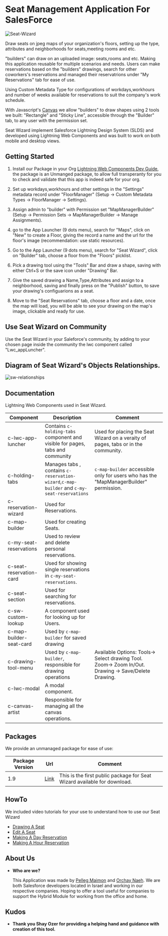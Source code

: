 # Seat Management Application For SalesForce

<img src="https://i.ibb.co/wNngN6y/Seat-Wizard.png" alt="Seat-Wizard" border="0">

Draw seats on jpeg maps of your organization's floors, setting up the type, attributes and neighborhoods for seats,meeting rooms and etc.

"builders" can draw on an uploaded image: seats,rooms and etc. Making this application reusable for multiple scenarios and needs. Users can make reservations based on the "builders" drawings, search for other coworkers's reservations and managed their reservatrions under "My Reservations" tab for ease of use.

Using Custom Metadata Type for configurations of workdays,workhours and number of weeks available for reservations to suit the company's work schedule.

With Javascript's [Canvas](https://www.w3schools.com/html/html5_canvas.asp) we allow "builders" to draw shapes using 2 tools we built: "Rectangle" and "Sticky Line", accessible through the "Builder" tab, to any user with the permission set.

Seat Wizard implement Salesforce Lightning Design System (SLDS) and developed using Lightning Web Components and was built to work on both mobile and desktop views.

## Getting Started

1. Install our Package in your Org [Lightning Web Components Dev Guide](#Packages), the package is an Unmanged package, to allow full transperanty for you to check and validate that this app is indeed safe for your org.

2. Set up workdays,workhours and other settings in the "Settings" metadata record under "FloorManager" (Setup -> Custom Metadata Types -> FloorManager -> Settings). 

3. Assign admin to "builder" with Permission set "MapManagerBuilder" (Setup -> Permission Sets -> MapManagerBuilder -> Manage Assignments).

4. go to the App Launcher (9 dots menu), search for "Maps", click on "New" to create a Floor, giving the record a name and the url for the floor's image (recommendation: use static resources).

5. Go to the App Launcher (9 dots menu), search for "Seat Wizard", click on "Builder" tab, choose a floor from the "Floors" picklist.

6. Pick a drawing tool using the "Tools" Bar and draw a shape, saving with either Ctrl+S or the save icon under "Drawing" Bar.

7. Give the saved drawing a Name,Type,Attributes and assign to a neighborhood, saving and finally press on the "Publish" button, to save your drawing's configuarions as a seat.

8. Move to the "Seat Reservations" tab, choose a floor and a date, once the map will load, you will be able to see your drawing on the map's image, clickable and ready for use.

## Use Seat Wizard on Community

Use the Seat Wizard in your Saleforce's community, by adding to your chosen page inside the community the lwc component called "Lwc_appLuncher". 

## Diagram of Seat Wizard's Objects Relationships.

<img src="https://i.ibb.co/2KD5bPN/sw-relationships.jpg" alt="sw-relationships" border="0">

## Documentation

Lightning Web Components used in Seat Wizard.

|**Component**| **Description**| **Comment**|
| ------------------------------------------------------------------------------------------------------------------------------------------- | -------------------------------------------------------------------------------------------------------------------------------------------------------------- | ------------------------------------------------------------------------------------------------------------------ |
| c-lwc-app-luncher | Contains `c-holding-tabs` component and visible for pages, tabs and community | Used for placing the Seat Wizard on a veraity of pages, tabs or in the community.
| c-holding-tabs | Manages tabs , contains `c-reservation-wizard`,`c-map-builder` and `c-my-seat-reservations` | `c-map-builder` accessible only for users who has the "MapManagerBuilder" permission.
| c-reservation-wizard | Used for Reservations. |
| c-map-builder | Used for creating Seats. |
| c-my-seat-reservations | Used to review and delete personal reservations. |
| c-seat-reservation-card | Used for showing single reservations in `c-my-seat-reservations`. |
| c-seat-section | Used for searching for reservations. |
| c-sw-custom-lookup | A component used for looking up for Users. |
| c-map-builder-seat-card | Used by `c-map-builder` for saved drawing|
| c-drawing-tool-menu | Used by `c-map-builder`, responsible for drawing operations | Available Options: Tools-> Select drawing Tool. Zoom-> Zoom In/Out. Drawing -> Save/Delete Drawing.
| c-lwc-modal | A modal component. | 
| c-canvas-artist | Responsible for managing all the canvas operations. | 

## Packages

We provide an unmanaged package for ease of use:

|**Package Version**| **Url**| **Comment**|
| ------------------------------------------------------------------------------------------------------------------------------------------- | -------------------------------------------------------------------------------------------------------------------------------------------------------------- | ------------------------------------------------------------------------------------------------------------------ |
| 1.9 | [Link](https://login.salesforce.com/packaging/installPackage.apexp?p0=04t4K000002akMd) | This is the first public package for Seat Wizard available for download.


## HowTo

We included video tutorials for your use to understand how to use our Seat Wizard

-   [Drawing A Seat](https://youtu.be/dUHZp_S3qBc)
-   [Edit A Seat](https://youtu.be/k6LCeM774Fc)
-   [Making A Day Reservation](https://youtu.be/oKTlGP8OnrU)
-   [Making A Hour Reservation](https://youtu.be/a8RG6yzMp5w)

## About Us

-   **Who are we?**

    This Application was made by [Pelleg Maimon](https://www.linkedin.com/in/pelleg-maimon-81853aa7/) and [Orchay Naeh](https://www.linkedin.com/in/orchay-naeh-93144b65/). We are both Salesforce developers located in Israel and working in our respective companies. Hoping to offer a tool useful for companies to support the Hybrid Module for working from the office and home. 


## Kudos

-   **Thank you Shay Ozer for providing a helping hand and guidance with creation of this tool.**
